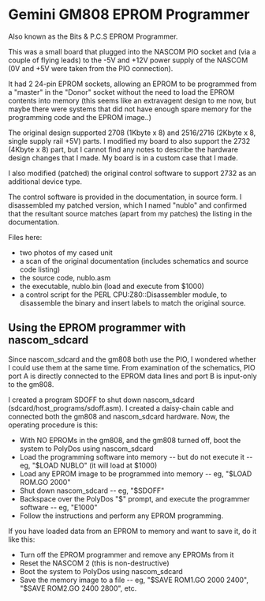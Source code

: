 # Gemini GM808 EPROM Programmer

Also known as the Bits & P.C.S EPROM Programmer.

This was a small board that plugged into the NASCOM PIO socket and (via a couple
of flying leads) to the -5V and +12V power supply of the NASCOM (0V and +5V were
taken from the PIO connection).

It had 2 24-pin EPROM sockets, allowing an EPROM to be programmed from a
"master" in the "Donor" socket without the need to load the EPROM contents into
memory (this seems like an extravagent design to me now, but maybe there were
systems that did not have enough spare memory for the programming code and the
EPROM image..)

The original design supported 2708 (1Kbyte x 8) and 2516/2716 (2Kbyte x 8,
single supply rail +5V) parts. I modified my board to also support the 2732
(4Kbyte x 8) part, but I cannot find any notes to describe the hardware design
changes that I made. My board is in a custom case that I made.

I also modified (patched) the original control software to support 2732 as an
additional device type.

The control software is provided in the documentation, in source form. I
disassembled my patched version, which I named "nublo" and confirmed that the
resultant source matches (apart from my patches) the listing in the
documentation.

Files here:

* two photos of my cased unit
* a scan of the original documentation (includes schematics and source code listing)
* the source code, nublo.asm
* the executable, nublo.bin (load and execute from $1000)
* a control script for the PERL CPU:Z80::Disassembler module, to disassemble the binary and insert labels to match the original source.

## Using the EPROM programmer with nascom_sdcard

Since nascom_sdcard and the gm808 both use the PIO, I wondered whether I could
use them at the same time. From examination of the schematics, PIO port A is
directly connected to the EPROM data lines and port B is input-only to the
gm808.

I created a program SDOFF to shut down nascom_sdcard
(sdcard/host_programs/sdoff.asm). I created a daisy-chain cable and connected
both the gm808 and nascom_sdcard hardware. Now, the operating procedure is
this:

* With NO EPROMs in the gm808, and the gm808 turned off, boot the system to PolyDos using nascom_sdcard
* Load the programming software into memory -- but do not execute it -- eg, "$LOAD NUBLO" (it will load at $1000)
* Load any EPROM image to be programmed into memory -- eg, "$LOAD ROM.GO 2000"
* Shut down nascom_sdcard -- eg, "$SDOFF"
* Backspace over the PolyDos "$" prompt, and execute the programmer software -- eg, "E1000"
* Follow the instructions and perform any EPROM programming.

If you have loaded data from an EPROM to memory and want to save it, do it like this:

* Turn off the EPROM programmer and remove any EPROMs from it
* Reset the NASCOM 2 (this is non-destructive)
* Boot the system to PolyDos using nascom_sdcard
* Save the memory image to a file -- eg, "$SAVE ROM1.GO 2000 2400", "$SAVE ROM2.GO 2400 2800", etc.
